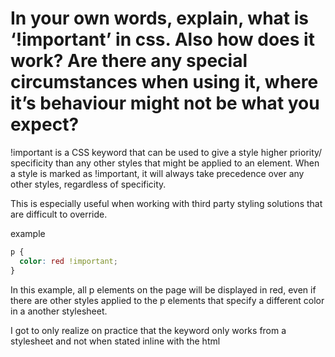 # In your own words, explain, what is ‘!important’ in css.  Also how does it work?  Are there any special circumstances when using it, where it’s behaviour might not be what you expect?

!important is a CSS keyword that can be used to give a style higher priority/ specificity than any other styles that might be applied to an element. When a style is marked as !important, it will always take precedence over any other styles, regardless of specificity.

This is especially useful when working with third party styling solutions that are difficult to override.

example

```css
p {
  color: red !important;
}
```

In this example, all p elements on the page will be displayed in red, even if there are other styles applied to the p elements that specify a different color in a another stylesheet.

I got to only realize on practice that the keyword only works from a stylesheet and not when stated inline with the html